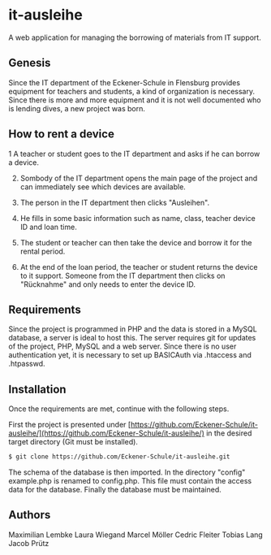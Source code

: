 # it-ausleihe
A web application for managing the borrowing of materials from IT support.

## Genesis
Since the IT department of the Eckener-Schule in Flensburg provides equipment for teachers and students, a kind of organization is necessary. 
Since there is more and more equipment and it is not well documented who is lending dives, a new project was born.

## How to rent a device
1 A teacher or student goes to the IT department and asks if he can borrow a device.

2. Sombody of the IT department opens the main page of the project and can immediately see which devices are available.

3. The person in the IT department then clicks "Ausleihen".

4. He fills in some basic information such as name, class, teacher device ID and loan time.

5. The student or teacher can then take the device and borrow it for the rental period.

6. At the end of the loan period, the teacher or student returns the device to it support. Someone from the IT department then clicks on "Rücknahme" and only needs to enter the device ID.

## Requirements
Since the project is programmed in PHP and the data is stored in a MySQL database, a server is ideal to host this.
The server requires git for updates of the project, PHP, MySQL and a web server.
Since there is no user authentication yet, it is necessary to set up BASICAuth via .htaccess and .htpasswd.

## Installation
Once the requirements are met, continue with the following steps.

First the project is presented under [https://github.com/Eckener-Schule/it-ausleihe/](https://github.com/Eckener-Schule/it-ausleihe/) in the desired target directory (Git must be installed).
```Bash
$ git clone https://github.com/Eckener-Schule/it-ausleihe.git
```
The schema of the database is then imported. 
In the directory "config" example.php is renamed to config.php. 
This file must contain the access data for the database. 
Finally the database must be maintained.  

## Authors
Maximilian Lembke
Laura Wiegand
Marcel Möller
Cedric Fleiter
Tobias Lang
Jacob Prütz
